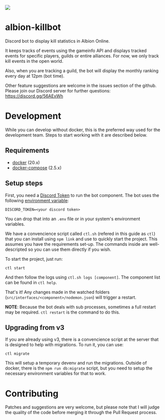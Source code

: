 ![](https://img.shields.io/discord/738365346855256107?label=Discord&logo=Discord&style=social)

# albion-killbot

Discord bot to display kill statistics in Albion Online.

It keeps tracks of events using the gameinfo API and displays tracked events for specific players, guilds or entire alliances. For now, we only track kill events in the open world.

Also, when you are tracking a guild, the bot will display the monthly ranking every day at 12pm (bot time).

Other feature suggestions are welcome in the issues section of the github. Please join our Discord server for further questions: https://discord.gg/56AExWh

# Development

While you can develop without docker, this is the preferred way used for the development team. Steps to start working with it are described below.

## Requirements

- [docker](https://www.docker.com/) (20.x)
- [docker-compose](https://docs.docker.com/compose/) (2.5.x)

## Setup steps

First, you need a [Discord Token](https://discord.com/developers/applications) to run the bot component. The bot uses the following [environment variable](https://en.wikipedia.org/wiki/Environment_variable):

```
DISCORD_TOKEN=<your discord token>
```

You can drop that into an `.env` file or in your system's environment variables.

We have a convencience script called `ctl.sh` (refered in this guide as `ctl`) that you can install using `npm link` and use to quickly start the project. This assumes you have the requirements set-up. The commands inside are well-descripted so you can use them directly if you wish.

To start the project, just run:

```
ctl start
```

And then follow the logs using `ctl.sh logs [component]`. The component list can be found in `ctl help`.

That's it! Any changes made in the watched folders (`src/interfaces/<component>/nodemon.json`) will trigger a restart.

**NOTE**: Because the bot deals with sub processes, sometimes a full restart may be required. `ctl restart` is the command to do this.

## Upgrading from v3

If you are already using v3, there is a convencience script at the server that is designed to help with migrations. To run it, you can use:

```
ctl migrate
```

This will setup a temporary devenv and run the migrations. Outside of docker, there is the `npm run db:migrate` script, but you need to setup the necessary environment variables for that to work.

# Contributing

Patches and suggestions are very welcome, but please note that I will judge the quality of the code before merging it through the Pull Request process.
